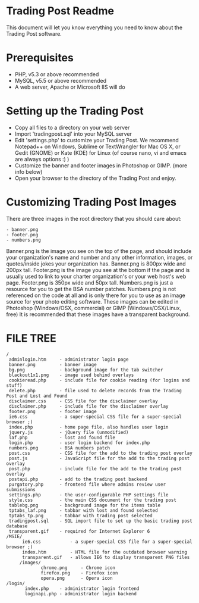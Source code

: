 Trading Post Readme
===================
This document will let you know everything you need to know about the Trading Post software.

Prerequisites
=============
- PHP, v5.3 or above recommended
- MySQL, v5.5 or above recommended
- A web server, Apache or Microsoft IIS will do

Setting up the Trading Post
===========================
- Copy all files to a directory on your web server
- Import 'tradingpost.sql' into your MySQL server
- Edit 'settings.php' to customize your Trading Post. We recommend Notepad++ on Windows,
  Sublime or TextWrangler for Mac OS X, or Gedit (GNOME) or Kate (KDE) for Linux 
  (of course nano, vi and emacs are always options :) )
- Customize the banner and footer images in Photoshop or GIMP. (more info below)
- Open your browser to the directory of the Trading Post and enjoy.

Customizing Trading Post Images
===============================
There are three images in the root directory that you should care about:

    - banner.png
    - footer.png
    - numbers.png
    
Banner.png is the image you see on the top of the page, and should include your organization's name and number and any other information, images, or quotes/inside jokes	your organization has. Banner.png is 800px wide and 200px tall. Footer.png is the image you see at the bottom if the page and is usually used to link to your charter organization's
	or your web host's web page. Footer.png is 350px wide and 50px tall. Numbers.png is just a resource for you to get the BSA number patches. Numbers.png is not referenced on the code at all and is only there for you to use as an image source for your photo editing software. These images can be edited in Photoshop (Windows/OSX, commercial) or GIMP (Windows/OSX/Linux, free)	It is recommended that these images have a transparent background.

FILE TREE
=========
	/
	 adminlogin.htm 	- administrator login page
	 banner.png     	- banner image
	 bg.png 	       	- background image for the tab switcher
	 blackout1x1.png	- image used behind overlays
	 cookieread.php 	- include file for cookie reading (for logins and stuff)
	 delete.php 	  	- file used to delete records from the Trading Post and Lost and Found
	 disclaimer.css 	- CSS file for the disclaimer overlay
	 disclaimer.php		- include file for the disclaimer overlay
	 footer.png 	  	- footer image
	 ie6.css 	      	- a super-special CSS file for a super-special browser ;)
	 index.php 	    	- home page file, also handles user login
	 jquery.js 	    	- jQuery file (unmodified)
	 laf.php	      	- lost and found file
	 login.php 	    	- user login backend for index.php
	 numbers.png  		- BSA numbers patch
	 post.css 	    	- CSS file for the add to the trading post overlay
	 post.js            - JavaScript file for the add to the trading post overlay
	 post.php 	    	- include file for the add to the trading post overlay
	 postapi.php 	  	- add to the trading post backend
	 purgatory.php 		- frontend file where admins review user submissions
	 settings.php 		- the user-configurable PHP settings file
	 style.css 		    - the main CSS document for the trading post
	 tablebg.png 	  	- background image for the items table
	 tptabs_laf.png 	- tabbar with lost and found selected
	 tptabs_tp.png 		- tabbar with trading post selected
	 tradingpost.sql 	- SQL import file to set up the basic trading post database
	 transparent.gif 	- required for Internet Explorer 6
	/MSIE/
		  ie6.css 		    - a super-special CSS file for a super-special browser ;)
		  index.htm      	- HTML file for the outdated browser warning
		  transparent.gif 	- allows IE6 to display transparent PNG files
      	 /images/
      			 chrome.png 	- Chrome icon
      			 firefox.png 	- Firefox icon
      			 opera.png 	    - Opera icon
	/login/
		   index.php 	- administrator login frontend
		   loginapi.php - administrator login backend
